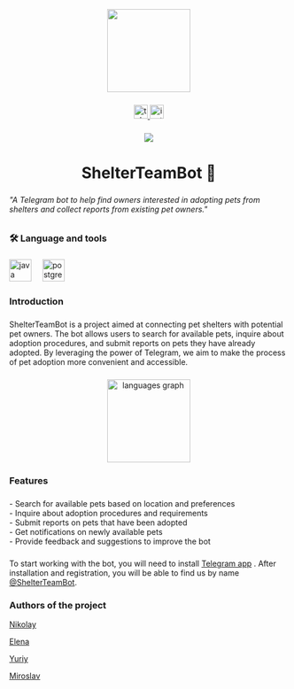 <div align="center">
  <img height="150" src="https://i.postimg.cc/W3ZXkCfq/03b8c997-3fe5-43d7-8bdf-7dc38c3e1149.jpg"  />
</div>

###

<div align="center">
  <a href="https://t.me/ShelterTeamBot" target="_blank">
    <img src="https://img.shields.io/static/v1?message=Telegram&logo=telegram&label=&color=2CA5E0&logoColor=white&labelColor=&style=for-the-badge" height="25" alt="telegram logo"  />
  </a>
  <img src="https://img.shields.io/static/v1?message=Instagram&logo=instagram&label=&color=E4405F&logoColor=white&labelColor=&style=for-the-badge" height="25" alt="instagram logo"  />
</div>

###

<div align="center">
  <img src="https://visitor-badge.laobi.icu/badge?page_id=kalchurrrrr.kalchurrrrr&"  />
</div>

###

<h1 align="center">ShelterTeamBot 🐾</h1>

###

<h6 align="left">"A Telegram bot to help find owners interested in adopting pets from shelters and collect reports from existing pet owners."</h6>

###

<h3 align="left">🛠 Language and tools</h3>

###

<div align="left">
  <img src="https://cdn.jsdelivr.net/gh/devicons/devicon/icons/java/java-original.svg" height="40" alt="java logo"  />
  <img width="12" />
  <img src="https://cdn.jsdelivr.net/gh/devicons/devicon/icons/postgresql/postgresql-original.svg" height="40" alt="postgresql logo"  />
</div>

###

<h3 align="left">Introduction</h3>

###

<p align="left">ShelterTeamBot is a project aimed at connecting pet shelters with potential pet owners. The bot allows users to search for available pets, inquire about adoption procedures, and submit reports on pets they have already adopted. By leveraging the power of Telegram, we aim to make the process of pet adoption more convenient and accessible.</p>

###

<div align="center">
  <img src="https://github-readme-stats.vercel.app/api/top-langs?username=kalchurrrrr&locale=en&hide_title=false&layout=compact&card_width=320&langs_count=5&theme=dracula&hide_border=false&order=2" height="150" alt="languages graph"  />
</div>

###

<h3 align="left">Features</h3>

###

<p align="left">- Search for available pets based on location and preferences<br>- Inquire about adoption procedures and requirements<br>- Submit reports on pets that have been adopted<br>- Get notifications on newly available pets<br>- Provide feedback and suggestions to improve the bot</p>

###

To start working with the bot, you will need to install [Telegram app](https://telegram.org/apps) . After installation and registration, you will be able to find us by name [@ShelterTeamBot](https://t.me/ShelterTeamBot).

###

### Authors of the project

[Nikolay](https://github.com/kalchurrrrr)

[Elena](https://github.com/qmargo23)

[Yuriy](https://github.com/yuzu-original)

[Miroslav](https://github.com/Luckymirik)

###
